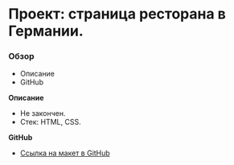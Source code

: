 # Проект: страница ресторана в Германии. 

### Обзор

- Описание
- GitHub

**Описание**

- Не закончен.
- Стек: HTML, CSS.

**GitHub**

- [Ссылка на макет в GitHub](https://marylaf.github.io/german-project/index.html)

